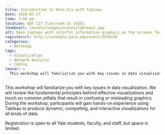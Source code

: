 ```yaml
---
title: Introduction to Data Vis with Tableau
date: 2018-02-27
time: 3:00 pm
location: KBT C27 Classroom at CSSSI
thumbnail: /assets/images/events/tableau2.jpg
alt: Open laptops with colorful information graphics on the screens featuring tableau logo overhead.
registerurl: http://schedule.yale.edu/event/3976470
categories:
  - Workshop
tags:
  - Visualization
  - Network Analysis
  - Coding
teaser: >
  This workshop will familiarize you with key issues in data visualization with an introduction to Tableau, an application for creating dynamic and interactive visualizations.
---
```


This workshop will familiarize you with key issues in data visualization. We will review the fundamental principles behind effective visualizations and touch on common pitfalls that result in confusing or misleading graphics. During the workshop, participants will gain hands-on experience using Tableau to produce dynamic, compelling, and interactive visualizations for all kinds of data.

Registration is open to all Yale students, faculty, and staff, but space is limited.